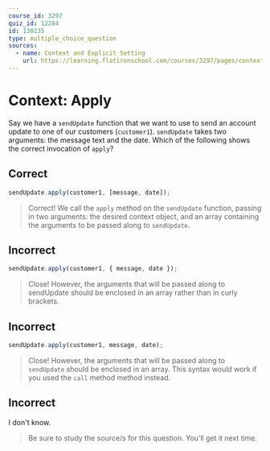 ```yaml
---
course_id: 3297
quiz_id: 12284
id: 130135
type: multiple_choice_question
sources:
  - name: Context and Explicit Setting
    url: https://learning.flatironschool.com/courses/3297/pages/context-and-explicit-setting?module_item_id=143617
---
```


# Context: Apply

Say we have a `sendUpdate` function that we want to use to send an account
update to one of our customers (`customer1`). `sendUpdate` takes two arguments:
the message text and the date. Which of the following shows the correct
invocation of `apply`?

## Correct

```javascript
sendUpdate.apply(customer1, [message, date]);
```

> Correct! We call the `apply` method on the `sendUpdate` function, passing in two
> arguments: the desired context object, and an array containing the arguments to
> be passed along to `sendUpdate`.

## Incorrect

```javascript
sendUpdate.apply(customer1, { message, date });
```

> Close! However, the arguments that will be passed along to sendUpdate should be
> enclosed in an array rather than in curly brackets.

## Incorrect

```javascript
sendUpdate.apply(customer1, message, date);
```

> Close! However, the arguments that will be passed along to `sendUpdate` should
> be enclosed in an array. This syntax would work if you used the `call` method
> method instead.

## Incorrect

I don't know.

> Be sure to study the source/s for this question. You'll get it next time.
